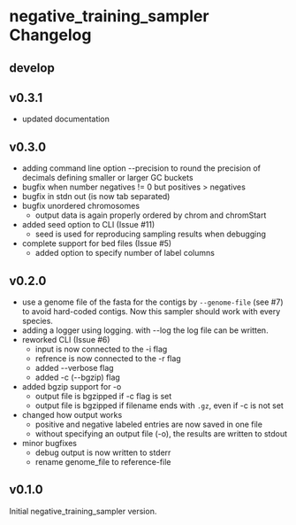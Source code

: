 # negative_training_sampler Changelog

## develop

## v0.3.1

- updated documentation

## v0.3.0

- adding command line option --precision to round the precision of decimals defining smaller or larger GC buckets
- bugfix when number negatives != 0 but positives > negatives
- bugfix in stdn out (is now tab separated)
- bugfix unordered chromosomes
    - output data is again properly ordered by chrom and chromStart
- added seed option to CLI (Issue #11)
    - seed is used for reproducing sampling results when debugging
- complete support for bed files (Issue #5)
    - added option to specify number of label columns

## v0.2.0

- use a genome file of the fasta for the contigs by `--genome-file` (see #7) to avoid hard-coded contigs. Now this sampler should work with every species.
- adding a logger using logging. with --log the log file can be written.
- reworked CLI (Issue #6)
    - input is now connected to the -i flag
    - refrence is now connected to the -r flag
    - added --verbose flag
    - added -c (--bgzip) flag
- added bgzip support for -o
    - output file is bgzipped if -c flag is set
    - output file is bgzipped if filename ends with `.gz`, even if -c is not set
- changed how output works
    - positive and negative labeled entries are now saved in one file
    - without specifying an output file (-o), the results are written to stdout
- minor bugfixes
    - debug output is now written to stderr
    - rename genome_file to reference-file

## v0.1.0

Initial negative_training_sampler version.
